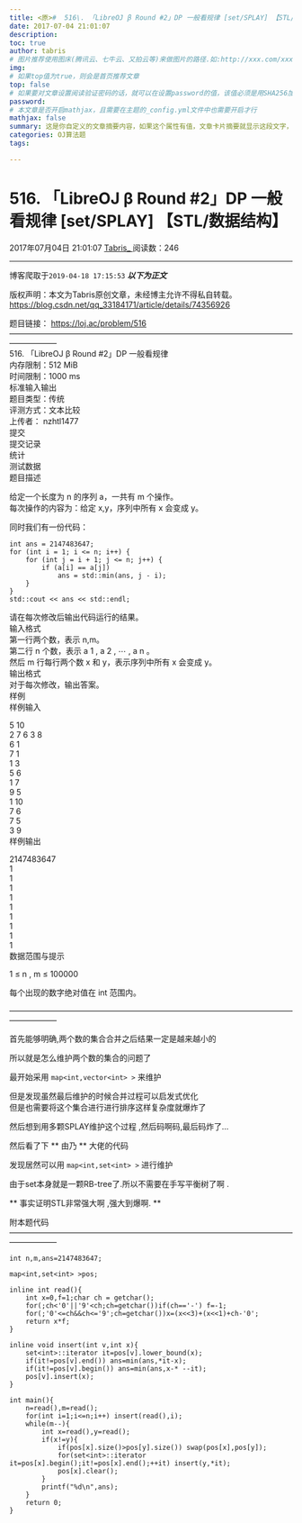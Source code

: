 ```yaml
---
title: <原>#  516\. 「LibreOJ β Round #2」DP 一般看规律 [set/SPLAY] 【STL/数据结构】
date: 2017-07-04 21:01:07
description:
toc: true
author: tabris
# 图片推荐使用图床(腾讯云、七牛云、又拍云等)来做图片的路径.如:http://xxx.com/xxx.jpg
img: 
# 如果top值为true，则会是首页推荐文章
top: false
# 如果要对文章设置阅读验证密码的话，就可以在设置password的值，该值必须是用SHA256加密后的密码，防止被他人识破
password: 
# 本文章是否开启mathjax，且需要在主题的_config.yml文件中也需要开启才行
mathjax: false
summary: 这是你自定义的文章摘要内容，如果这个属性有值，文章卡片摘要就显示这段文字，否则程序会自动截取文章的部分内容作为摘要
categories: OJ算法题
tags:

---
```





#  516\. 「LibreOJ β Round #2」DP 一般看规律 [set/SPLAY] 【STL/数据结构】

2017年07月04日 21:01:07  [ Tabris_ ](https://me.csdn.net/qq_33184171) 阅读数：246


--- 
 博客爬取于`2019-04-18 17:15:53`
***以下为正文***

版权声明：本文为Tabris原创文章，未经博主允许不得私自转载。
https://blog.csdn.net/qq_33184171/article/details/74356926

题目链接： [ https://loj.ac/problem/516 ](https://loj.ac/problem/516)  
——————————————————————————————————————————  
516\. 「LibreOJ β Round #2」DP 一般看规律  
内存限制：512 MiB  
时间限制：1000 ms  
标准输入输出  
题目类型：传统  
评测方式：文本比较  
上传者： nzhtl1477  
提交  
提交记录  
统计  
测试数据  
题目描述

给定一个长度为 n 的序列 a，一共有 m 个操作。  
每次操作的内容为：给定 x,y，序列中所有 x 会变成 y。

同时我们有一份代码：

    
    
    int ans = 2147483647;
    for (int i = 1; i <= n; i++) {
        for (int j = i + 1; j <= n; j++) {
            if (a[i] == a[j])
                ans = std::min(ans, j - i);
        }
    }
    std::cout << ans << std::endl;

请在每次修改后输出代码运行的结果。  
输入格式  
第一行两个数，表示 n,m。  
第二行 n 个数，表示  a  1  ,  a  2  ,  ⋯  ,  a  n  。  
然后 m 行每行两个数 x 和 y，表示序列中所有 x 会变成 y。  
输出格式  
对于每次修改，输出答案。  
样例  
样例输入

5 10  
2 7 6 3 8  
6 1  
7 1  
1 3  
5 6  
1 7  
9 5  
1 10  
7 6  
7 5  
3 9  
样例输出

2147483647  
1  
1  
1  
1  
1  
1  
1  
1  
1  
数据范围与提示

1  ≤  n  ,  m  ≤  100000

每个出现的数字绝对值在 int 范围内。

——————————————————————————————————————————

首先能够明确,两个数的集合合并之后结果一定是越来越小的

所以就是怎么维护两个数的集合的问题了

最开始采用 ` map<int,vector<int> > ` 来维护

但是发现虽然最后维护的时候合并过程可以启发式优化  
但是也需要将这个集合进行进行排序这样复杂度就爆炸了

然后想到用多颗SPLAY维护这个过程 ,然后码啊码,最后码炸了…

然后看了下 ** 由乃 ** 大佬的代码

发现居然可以用 ` map<int,set<int> > ` 进行维护

由于set本身就是一颗RB-tree了.所以不需要在手写平衡树了啊 .

** 事实证明STL非常强大啊 ,强大到爆啊. **

附本题代码  
——————————————————————————————————————————

    
    
    int n,m,ans=2147483647;
    
    map<int,set<int> >pos;
    
    inline int read(){
        int x=0,f=1;char ch = getchar();
        for(;ch<'0'||'9'<ch;ch=getchar())if(ch=='-') f=-1;
        for(;'0'<=ch&&ch<='9';ch=getchar())x=(x<<3)+(x<<1)+ch-'0';
        return x*f;
    }
    
    inline void insert(int v,int x){
        set<int>::iterator it=pos[v].lower_bound(x);
        if(it!=pos[v].end()) ans=min(ans,*it-x);
        if(it!=pos[v].begin()) ans=min(ans,x-* --it);
        pos[v].insert(x);
    }
    
    int main(){
        n=read(),m=read();
        for(int i=1;i<=n;i++) insert(read(),i);
        while(m--){
            int x=read(),y=read();
            if(x!=y){
                if(pos[x].size()>pos[y].size()) swap(pos[x],pos[y]);
                for(set<int>::iterator it=pos[x].begin();it!=pos[x].end();++it) insert(y,*it);
                pos[x].clear();
            }
            printf("%d\n",ans);
        }
        return 0;
    }

